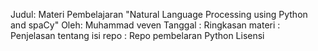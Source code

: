 Judul: Materi Pembelajaran "Natural Language Processing using Python and spaCy"
Oleh: Muhammad veven
Tanggal : 
Ringkasan materi : 
Penjelasan tentang isi repo : Repo pembelaran Python 
Lisensi